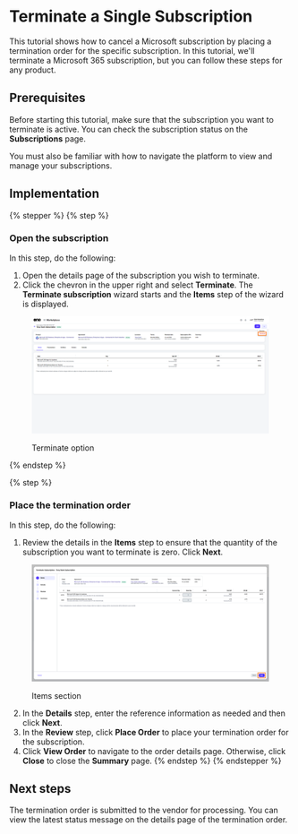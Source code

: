 # Terminate a Single Subscription

This tutorial shows how to cancel a Microsoft subscription by placing a termination order for the specific subscription. In this tutorial, we'll terminate a Microsoft 365 subscription, but you can follow these steps for any product.

## Prerequisites <a href="#howtodownsizeamicrosoft365subscriptionlicense-prerequisites" id="howtodownsizeamicrosoft365subscriptionlicense-prerequisites"></a>

Before starting this tutorial, make sure that the subscription you want to terminate is active. You can check the subscription status on the **Subscriptions** page.

You must also be familiar with how to navigate the platform to view and manage your subscriptions.&#x20;

## Implementation

{% stepper %}
{% step %}
### Open the subscription

In this step, do the following:

1. Open the details page of the subscription you wish to terminate.
2. Click the chevron in the upper right and select **Terminate**. The **Terminate subscription** wizard starts and the **Items** step of the wizard is displayed.

<figure><img src="../../../../.gitbook/assets/Terminate.png" alt=""><figcaption><p>Terminate option</p></figcaption></figure>
{% endstep %}

{% step %}
### Place the termination order

In this step, do the following:

1. Review the details in the **Items** step to ensure that the quantity of the subscription you want to terminate is zero. Click **Next**.

<figure><img src="../../../../.gitbook/assets/TerminateSubsCSP.png" alt=""><figcaption><p>Items section</p></figcaption></figure>

2. In the **Details** step, enter the reference information as needed and then click **Next**.&#x20;
3. In the **Review** step, click **Place Order** to place your termination order for the subscription.
4. Click **View Order** to navigate to the order details page. Otherwise, click **Close** to close the **Summary** page.
{% endstep %}
{% endstepper %}

## Next steps <a href="#next-steps" id="next-steps"></a>

The termination order is submitted to the vendor for processing. You can view the latest status message on the details page of the termination order.

